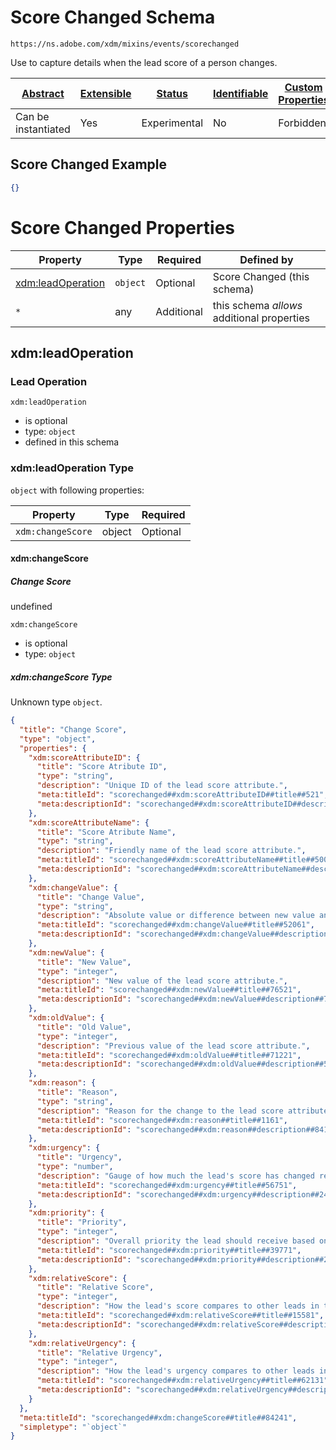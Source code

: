 
# Score Changed Schema

```
https://ns.adobe.com/xdm/mixins/events/scorechanged
```

Use to capture details when the lead score of a person changes.

| [Abstract](../../../../abstract.md) | [Extensible](../../../../extensions.md) | [Status](../../../../status.md) | [Identifiable](../../../../id.md) | [Custom Properties](../../../../extensions.md) | [Additional Properties](../../../../extensions.md) | Defined In |
|-------------------------------------|-----------------------------------------|---------------------------------|-----------------------------------|------------------------------------------------|----------------------------------------------------|------------|
| Can be instantiated | Yes | Experimental | No | Forbidden | Permitted | [fieldgroups/experience-event/events/scorechanged.schema.json](fieldgroups/experience-event/events/scorechanged.schema.json) |

## Score Changed Example
```json
{}
```

# Score Changed Properties

| Property | Type | Required | Defined by |
|----------|------|----------|------------|
| [xdm:leadOperation](#xdmleadoperation) | `object` | Optional | Score Changed (this schema) |
| `*` | any | Additional | this schema *allows* additional properties |

## xdm:leadOperation
### Lead Operation

`xdm:leadOperation`
* is optional
* type: `object`
* defined in this schema

### xdm:leadOperation Type


`object` with following properties:


| Property | Type | Required |
|----------|------|----------|
| `xdm:changeScore`| object | Optional |



#### xdm:changeScore
##### Change Score

undefined

`xdm:changeScore`
* is optional
* type: `object`

##### xdm:changeScore Type

Unknown type `object`.

```json
{
  "title": "Change Score",
  "type": "object",
  "properties": {
    "xdm:scoreAttributeID": {
      "title": "Score Atribute ID",
      "type": "string",
      "description": "Unique ID of the lead score attribute.",
      "meta:titleId": "scorechanged##xdm:scoreAttributeID##title##521",
      "meta:descriptionId": "scorechanged##xdm:scoreAttributeID##description##16521"
    },
    "xdm:scoreAttributeName": {
      "title": "Score Atribute Name",
      "type": "string",
      "description": "Friendly name of the lead score attribute.",
      "meta:titleId": "scorechanged##xdm:scoreAttributeName##title##50051",
      "meta:descriptionId": "scorechanged##xdm:scoreAttributeName##description##20401"
    },
    "xdm:changeValue": {
      "title": "Change Value",
      "type": "string",
      "description": "Absolute value or difference between new value and previous value of the lead score attribute.",
      "meta:titleId": "scorechanged##xdm:changeValue##title##52061",
      "meta:descriptionId": "scorechanged##xdm:changeValue##description##15761"
    },
    "xdm:newValue": {
      "title": "New Value",
      "type": "integer",
      "description": "New value of the lead score attribute.",
      "meta:titleId": "scorechanged##xdm:newValue##title##76521",
      "meta:descriptionId": "scorechanged##xdm:newValue##description##79061"
    },
    "xdm:oldValue": {
      "title": "Old Value",
      "type": "integer",
      "description": "Previous value of the lead score attribute.",
      "meta:titleId": "scorechanged##xdm:oldValue##title##71221",
      "meta:descriptionId": "scorechanged##xdm:oldValue##description##52341"
    },
    "xdm:reason": {
      "title": "Reason",
      "type": "string",
      "description": "Reason for the change to the lead score attribute.",
      "meta:titleId": "scorechanged##xdm:reason##title##1161",
      "meta:descriptionId": "scorechanged##xdm:reason##description##8411"
    },
    "xdm:urgency": {
      "title": "Urgency",
      "type": "number",
      "description": "Gauge of how much the lead's score has changed recently.",
      "meta:titleId": "scorechanged##xdm:urgency##title##56751",
      "meta:descriptionId": "scorechanged##xdm:urgency##description##24791"
    },
    "xdm:priority": {
      "title": "Priority",
      "type": "integer",
      "description": "Overall priority the lead should receive based on urgency and score.",
      "meta:titleId": "scorechanged##xdm:priority##title##39771",
      "meta:descriptionId": "scorechanged##xdm:priority##description##20961"
    },
    "xdm:relativeScore": {
      "title": "Relative Score",
      "type": "integer",
      "description": "How the lead's score compares to other leads in the database.",
      "meta:titleId": "scorechanged##xdm:relativeScore##title##15581",
      "meta:descriptionId": "scorechanged##xdm:relativeScore##description##31281"
    },
    "xdm:relativeUrgency": {
      "title": "Relative Urgency",
      "type": "integer",
      "description": "How the lead's urgency compares to other leads in the database.",
      "meta:titleId": "scorechanged##xdm:relativeUrgency##title##62131",
      "meta:descriptionId": "scorechanged##xdm:relativeUrgency##description##65261"
    }
  },
  "meta:titleId": "scorechanged##xdm:changeScore##title##84241",
  "simpletype": "`object`"
}
```









